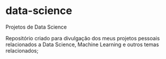 # data-science
Projetos de Data Science

Repositório criado para divulgação dos meus projetos pessoais relacionados a Data Science, Machine Learning e outros temas relacionados;
